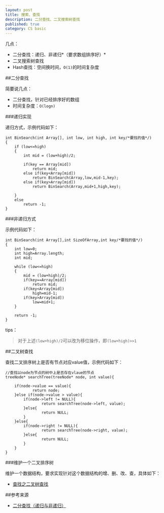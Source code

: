 ```yaml
---
layout: post
title: 搜索、查找
description: 二分查找、二叉搜索树查找
published: true
category: CS basic
---
```


几点：

* 二分查找：递归、非递归*（要求数组排序好）*
* 二叉搜索树查找
* Hash查找：空间换时间，`O(1)`的时间复杂度




##二分查找


简要说几点：

* 二分查找，针对已经排序好的数组
* 时间复杂度：`O(logn)`

###递归实现

递归方式，示例代码如下：

	int BinSearch(int Array[], int low, int high, int key/*要找的值*/)  
	{  
		if (low<=high)  
		{  
			int mid = (low+high)/2;  

			if(key == Array[mid])  
				return mid;  
			else if(key<Array[mid])  
				return BinSearch(Array,low,mid-1,key);  
			else if(key>Array[mid])  
				return BinSearch(Array,mid+1,high,key); 
 
		}  
		else  
			return -1;  
	}  


###非递归方式

示例代码如下：

	int BinSearch(int Array[],int SizeOfArray,int key/*要找的值*/)  
	{  
		int low=0;
		int high=Array.length;  
		int mid;  

		while (low<=high)  
		{  
			mid = (low+high)/2;  
			if(key==Array[mid])  
				return mid;  
			if(key<Array[mid])  
				high=mid-1;  
			if(key>Array[mid])  
				low=mid+1;  
		}  

		return -1;  
	}  

tips：

> 对于上述`(low+high)/2`可以改为移位操作，即`(low+high)>>1`


##二叉树查找

查找二叉排序树上是否有节点对应value值，示例代码如下：

	//查找以node为节点的树中上是否存在vlaue的节点  
	treeNode* searchTree(treeNode* node, int value){  

		if(node->value == value){  
				return node;  
		}else if(node->value > value){  
			if(node->left != NULL){  
					return searchTree(node->left, value);  
			}else{  
					return NULL;  
			}  
		}else{  
			if(node->right != NULL){  
					return searchTree(node->right, value);  
			}else{  
					return NULL;  
			}  
		}  
	}  



###维护一个二叉排序树

维护一个数据结构，要求实现针对这个数据结构的增、删、改、查，具体如下：


* [查找之二叉树查找][查找之二叉树查找]
















##参考来源


* [二分查找（递归与非递归）][二分查找（递归与非递归）]












[NingG]:    http://ningg.github.com  "NingG"

[二分查找（递归与非递归）]:		http://blog.csdn.net/q3498233/article/details/4419285
[查找之二叉树查找]:				http://blog.csdn.net/todd911/article/details/8471566







